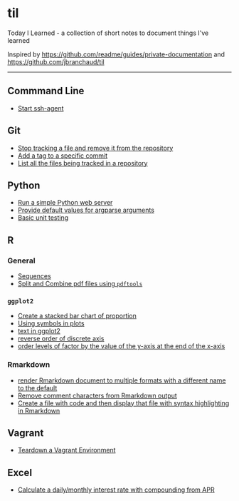 # til

Today I Learned - a collection of short notes to document things I've learned

Inspired by <https://github.com/readme/guides/private-documentation> and <https://github.com/jbranchaud/til>

------------------------------------------------------------------------

## Commmand Line

-   [Start ssh-agent](command_line/start-ssh-agent.md)

## Git

-   [Stop tracking a file and remove it from the repository](git/stop-tracking-file.md)
-   [Add a tag to a specific commit](git/tag-commits.md)
-   [List all the files being tracked in a repository](git/list-tracked-files.md)


## Python

-   [Run a simple Python web server](python/http-server.md)
-   [Provide default values for argparse arguments](python/argparse-default-values.md)
-   [Basic unit testing](python/unit-testing-python.md)

## R

### General
-   [Sequences](R/seqs.Rmd)
-   [Split and Combine pdf files using `pdftools`](R/pdftools.md)

### `ggplot2`

-   [Create a stacked bar chart of proportion](R/stack_bar_prop.md)
-   [Using symbols in plots](R/symbols.md)
-   [text in ggplot2](R/ggplot2_text.md)
-   [reverse order of discrete axis](R/ggplot2_rev_discrete_limits.md)
-   [order levels of factor by the value of the y-axis at the end of the x-axis](R/ggplot2_order_by_final_y_value.md)

### Rmarkdown

-   [render Rmarkdown document to multiple formats with a different name to the default](R/render_with_new_names.md)
-   [Remove comment characters from Rmarkdown output](R/rmd-remove-coment-char.md)
-   [Create a file with code and then display that file with syntax highlighting in Rmarkdown](R/rmd-syntax-highlight.md)

## Vagrant

-   [Teardown a Vagrant Environment](vagrant/teardown.md)

## Excel

-   [Calculate a daily/monthly interest rate with compounding from APR](excel/interest.md)

